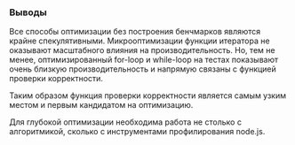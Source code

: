 ### Выводы

Все способы оптимизации без построения бенчмарков являются крайне спекулятивными.  Микрооптимизации функции итератора не оказывают масштабного влияния на производительность. Но, тем не менее, оптимизированный for-loop и while-loop на тестах показывают очень близкую производительность и напрямую связаны с функцией проверки корректности.

Таким образом функция проверки корректности является самым узким местом и первым кандидатом на оптимизацию.

Для глубокой оптимизации необходима работа не столько с алгоритмикой, сколько с инструментами профилирования node.js.
